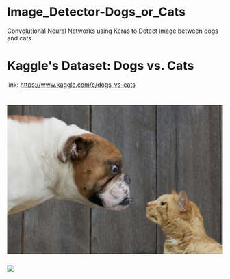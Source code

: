# Image_Detector-Dogs_or_Cats
 Convolutional Neural Networks using Keras to Detect image between dogs and cats

# Kaggle's Dataset: Dogs vs. Cats

 link: https://www.kaggle.com/c/dogs-vs-cats


![](img.PNG)
=======
![](E:\Projects\Image_Detector-Dogs_or_Cats\img.PNG)

